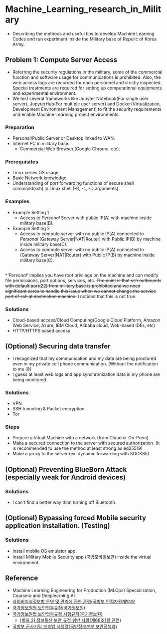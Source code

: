 # Machine_Learning_research_in_Military
- Describing the methods and useful tips to develop Machine Learning Codes and run experiment inside the Military base of Repulic of Korea Army.

## Problem 1: Compute Server Access
- Referring the security regulations in the military, some of the commercial function and software usage for communications is prohibited. Also, the web access logs are recorded for each personnel and strictly inspected. Special treatments are required for setting up computational equipments and experimental environment.
- We test several frameworks like Jupyter Notebook(For single user server), JupyterHub(For multiple user server) and Docker(Virtualization, Development Environment Management) to fit the security requirements and enable Machine Learning project environments.

### Preparation
- Personal/Public Server or Desktop linked to WAN.
- Internet PC in military base.
  - Commercial Web Browser.(Google Chrome, etc).
 
### Prerequisites
- Linux series OS usage.
- Basic Network knowledge.
- Understanding of port forwarding functions of secure shell command(ssh) in Linux shell.(-R, -L, -D arguments)
 
### Examples
- Example Setting 1
  - Access to <em>Personal</em> Server with public IP(A) with machine inside military base(B).
- Example Setting 2
  - Access to compute server with no public IP(A) connected to <em>Personal</em> (Gateway Server|NAT|Router) with Public IP(B) by machine inside military base(C).
  - Access to compute server with no public IP(A) connected to (Gateway Server|NAT|Router) with Public IP(B) by machine inside military base(C).

<br>\*<em>'Personal'</em> implies you have root privilege on the machine and can modify file permissions, port options, services, etc. ~~The point is that ssh outbounds with default port(22) from military base is prohibited and we need significant cares to handle this issue when we cannot change the service port of ssh at destination machine.~~ I noticed that this is not true.

### Solutions
- Cloud-based access/Cloud Computing(Google Cloud Platform, Amazon Web Service, Azure, IBM Cloud, Alibaba cloud, Web-based IDEs, etc)
- HTTP/HTTPS based access

## (Optional) Securing data transfer
- I recognized that my communication and my data are being proctored even in my private cell phone communication. (Without the notification to me :angry:)
- I guess at least web logs and app synchronization data in my phone are being monitored.

### Solutions
- VPN
- SSH tunneling & Packet encryption
- Tor

### Steps
- Prepare a Vitual Machine with a network (from Cloud or On-Prem)
- Make a secured connection to the server with secured authorization. (It is recommended to use the method at least strong as ed25519)
- Make a proxy to the server (ex. dynamic forwarding with SOCKS5)

## (Optional) Preventing BlueBorn Attack (especially weak for Android devices)
### Solutions
- I can't find a better way than turning off Bluetooth.

## (Optional) Bypassing forced Mobile security application installation. (Testing)
### Solutions
- Install mobile OS emulator app.
- Install Military Mobile Security app (국방모바일보안) inside the virtual environment.

## Reference
- Machine Learning Engineering for Production (MLOps) Specialization, Coursera and Deeplearning.AI
- [사이버지식정보방 운영 및 관리에 관한 훈령(국방부 인적자원개발과)][link1]
- [국가정보원법 보안업무규정(국가정보원)][link2]
- [국가정보원법 보안업무규정 시행규칙(국가정보원)][link3]
  - [[별표 2] 정보통신 보안 규정 위반 사항(제66조1항 관련)][link4]
- [국방부 군사기밀 보호법 시행령(국방정보본부 보안정책과)][link5]

[link1]: https://www.law.go.kr/LSW/admRulInfoP.do?admRulSeq=2000000016242
[link2]: https://www.law.go.kr/%EB%B2%95%EB%A0%B9/%EB%B3%B4%EC%95%88%EC%97%85%EB%AC%B4%EA%B7%9C%EC%A0%95
[link3]: https://www.law.go.kr/LSW/admRulLsInfoP.do?admRulSeq=2200000061152
[link4]: https://github.com/wngud0811/Machine_Learning_research_in_Military/blob/main/%5B%EB%B3%84%ED%91%9C%202%5D%20%EC%A0%95%EB%B3%B4%ED%86%B5%EC%8B%A0%EB%B3%B4%EC%95%88%20%EA%B7%9C%EC%A0%95%20%EC%9C%84%EB%B0%98%20%EC%82%AC%ED%95%AD(%EC%A0%9C66%EC%A1%B0%EC%A0%9C1%ED%95%AD%20%EA%B4%80%EB%A0%A8)(%EB%B3%B4%EC%95%88%EC%97%85%EB%AC%B4%EA%B7%9C%EC%A0%95%20%EC%8B%9C%ED%96%89%EA%B7%9C%EC%B9%99).pdf
[link5]: https://www.law.go.kr/%EB%B2%95%EB%A0%B9/%EA%B5%B0%EC%82%AC%EA%B8%B0%EB%B0%80%EB%B3%B4%ED%98%B8%EB%B2%95%EC%8B%9C%ED%96%89%EB%A0%B9
